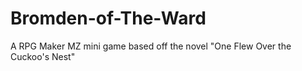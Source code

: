 # Bromden-of-The-Ward
A RPG Maker MZ mini game based off the novel "One Flew Over the Cuckoo's Nest"
